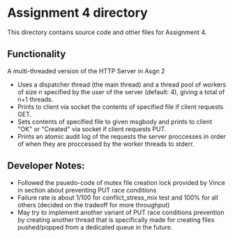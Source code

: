 # Assignment 4 directory

This directory contains source code and other files for Assignment 4.

## Functionality
A multi-threaded version of the HTTP Server in Asgn 2
- Uses a dispatcher thread (the main thread) and a thread pool of workers of size n specified by the user of the server (default: 4), giving a total of n+1 threads.
- Prints to client via socket the contents of specified file if client requests GET.
- Sets contents of specified file to given msgbody and prints to client "OK" or "Created" via socket if client requests PUT.
- Prints an atomic audit log of the requests the server proccesses in order of when they are proccessed by the worker threads to stderr.

## Developer Notes:
- Followed the psuedo-code of mutex file creation lock provided by Vince in section about preventing PUT race conditions
- Failure rate is about 1/100 for conflict_stress_mix test and 100% for all others (decided on the tradeoff for more throughput)
- May try to implement another variant of PUT race conditions prevention by creating another thread that is specifically made for creating files pushed/popped from a dedicated queue in the future.
